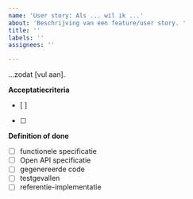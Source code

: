 ```yaml
---
name: 'User story: Als ... wil ik ...'
about: 'Beschrijving van een feature/user story. '
title: ''
labels: ''
assignees: ''

---
```


...zodat [vul aan].

**Acceptatiecriteria**
- [ ]
- [ ]

**Definition of done**
- [ ] functionele specificatie
- [ ] Open API specificatie
- [ ] gegenereerde code
- [ ] testgevallen
- [ ] referentie-implementatie
